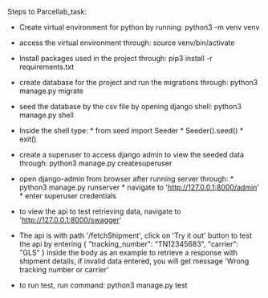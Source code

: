 Steps to Parcellab_task:
* Create virtual environment for python by running: python3 -m venv venv
* access the virtual environment through: source venv/bin/activate
* Install packages used in the project through: pip3 install -r requirements.txt
* create database for the project and run the migrations through: python3 manage.py migrate
* seed the database by the csv file by opening django shell: python3 manage.py shell
* Inside the shell type: 
                        * from seed import Seeder
                        * Seeder().seed()
                        * exit()
* create a superuser to access django admin to view the seeded data through: python3 manage.py createsuperuser
* open django-admin from browser after running server through:
                        * python3 manage.py runserver
                        * navigate to 'http://127.0.0.1:8000/admin'
                        * enter superuser credentials
* to view the api to test retrieving data, navigate to 'http://127.0.0.1:8000/swagger'
* The api is with path '/fetchShipment', click on 'Try it out' button to test the api by entering
                {
                "tracking_number": "TN12345683",
                "carrier": "GLS"
                }
inside the body as an example to retrieve a response with shipment details, if invalid data entered, you will get message
'Wrong tracking number or carrier'


* to run test, run command: python3 manage.py test
